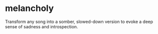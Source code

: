 # melancholy
Transform any song into a somber, slowed-down version to evoke a deep sense of sadness and introspection.
